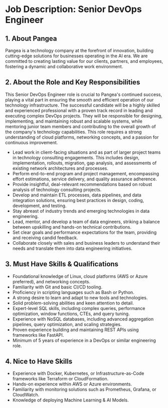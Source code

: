 # Job Description: Senior DevOps Engineer

## 1. About Pangea

Pangea is a technology company at the forefront of innovation, building cutting-edge solutions for businesses operating in the AI era. We are committed to creating lasting value for our clients, partners, and employees, fostering a dynamic and collaborative work environment.

## 2. About the Role and Key Responsibilities

This Senior DevOps Engineer role is crucial to Pangea's continued success, playing a vital part in ensuring the smooth and efficient operation of our technology infrastructure.  The successful candidate will be a highly skilled and experienced professional with a proven track record in leading and executing complex DevOps projects.  They will be responsible for designing, implementing, and maintaining robust and scalable systems, while mentoring junior team members and contributing to the overall growth of the company's technology capabilities.  This role requires a strong understanding of cloud platforms, networking concepts, and a passion for continuous improvement.

* Lead work in client-facing situations and as part of larger project teams in technology consulting engagements. This includes design, implementation, rollouts, migration, gap analysis, and assessments of existing network architectures and processes.
* Perform end-to-end program and project management, encompassing effort estimations, service delivery, and quality assurance adherence.
* Provide insightful, deal-relevant recommendations based on robust analysis of technology consulting projects.
* Develop and maintain ETL processes, data pipelines, and data integration solutions, ensuring best practices in design, coding, development, and testing.
* Stay abreast of industry trends and emerging technologies in data engineering.
* Lead, mentor, and develop a team of data engineers, striking a balance between upskilling and hands-on technical contributions.
* Set clear goals and performance expectations for the team, providing and receiving candid feedback.
* Collaborate closely with sales and business leaders to understand their needs and translate them into data engineering initiatives.


## 3. Must Have Skills & Qualifications

* Foundational knowledge of Linux, cloud platforms (AWS or Azure preferred), and networking concepts.
* Familiarity with Git and basic CI/CD tooling.
* Proficiency in scripting languages such as Bash or Python.
* A strong desire to learn and adapt to new tools and technologies.
* Solid problem-solving abilities and keen attention to detail.
* Expert-level SQL skills, including complex queries, performance optimization, window functions, CTEs, and query tuning.
* Experience with NoSQL databases, including advanced aggregation pipelines, query optimization, and scaling strategies.
* Proven experience building and maintaining REST APIs using frameworks like FastAPI.
* Minimum of 5 years of experience in a DevOps or similar engineering role.


## 4. Nice to Have Skills

* Experience with Docker, Kubernetes, or Infrastructure-as-Code frameworks like Terraform or CloudFormation.
* Hands-on experience within AWS or Azure environments.
* Familiarity with monitoring solutions such as Prometheus, Grafana, or CloudWatch.
* Knowledge of deploying Machine Learning & AI Models.